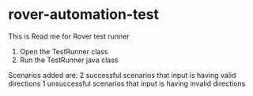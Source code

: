 # rover-automation-test

This is Read me for Rover test runner

1. Open the TestRunner class
2. Run the TestRunner java class

Scenarios added are:
2 successful scenarios that input is having valid directions
1 unsuccessful scenarios that input is having invalid directions